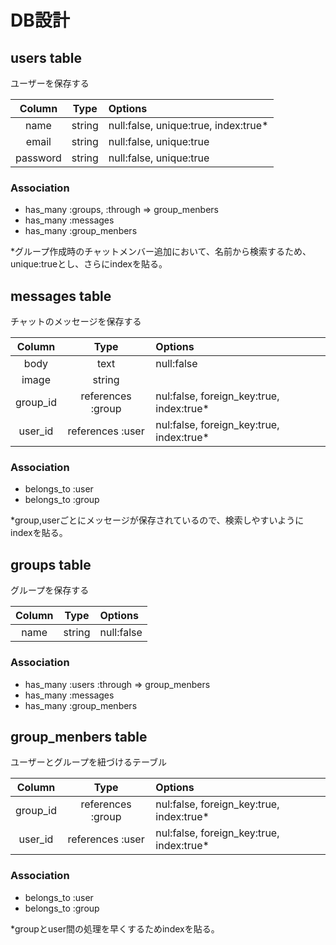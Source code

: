 
# DB設計

## users table

ユーザーを保存する

|  Column    |    Type     | Options                             |
|:----------:|:-----------:|:------------------------------------|
| name       | string      | null:false, unique:true, index:true*|
| email      | string      | null:false, unique:true             |
| password   | string      | null:false, unique:true             |

### Association

- has_many :groups, :through => group_menbers
- has_many :messages
- has_many :group_menbers

*グループ作成時のチャットメンバー追加において、名前から検索するため、
unique:trueとし、さらにindexを貼る。


## messages table

チャットのメッセージを保存する

|  Column    |    Type               | Options                                 |
|:----------:|:---------------------:|:----------------------------------------|
| body       | text                  | null:false                              |
| image      | string                |                                         |
| group_id   | references :group     | nul:false, foreign_key:true, index:true*|
| user_id    | references :user      | nul:false, foreign_key:true, index:true*|

### Association

- belongs_to :user
- belongs_to :group

*group,userごとにメッセージが保存されているので、検索しやすいようにindexを貼る。


## groups table

グループを保存する

|  Column    |    Type     | Options                           |
|:----------:|:-----------:|:----------------------------------|
| name       | string      | null:false                        |

### Association

- has_many :users :through => group_menbers
- has_many :messages
- has_many :group_menbers


## group_menbers table

ユーザーとグループを紐づけるテーブル

|  Column    |    Type               | Options                                 |
|:----------:|:---------------------:|:----------------------------------------|
| group_id   | references :group     | nul:false, foreign_key:true, index:true*|
| user_id    | references :user      | nul:false, foreign_key:true, index:true*|

### Association

- belongs_to :user
- belongs_to :group

*groupとuser間の処理を早くするためindexを貼る。


